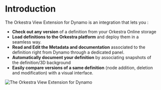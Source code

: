 # Introduction

The Orkestra View Extension for Dynamo is an integration that lets you :

* **Check out any version** of a definition from your Orkestra Online storage 
* **Load definitions to the Orkestra platform** and deploy them in a seamless way.
* **Read and Edit  the Metadata and documentation** associated to the definition right from Dynamo through a dedicated panel. 
* **Automatically document your definition** by associating snapshots of the definition/3D background 
* **Easily compare versions of a same definition** \(node addition, deletion and modification\) with a visual interface.

![The Orkestra View Extension for Dynamo](https://datashapes.files.wordpress.com/2020/05/viewextension.png?)

